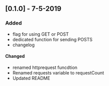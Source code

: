 ## [0.1.0] - 7-5-2019
### Added

- flag for using GET or POST
- dedicated function for sending POSTS
- changelog


#### Changed
- renamed httprequest funcdtion
- Renamed requests variable to requestCount
- Updated README

